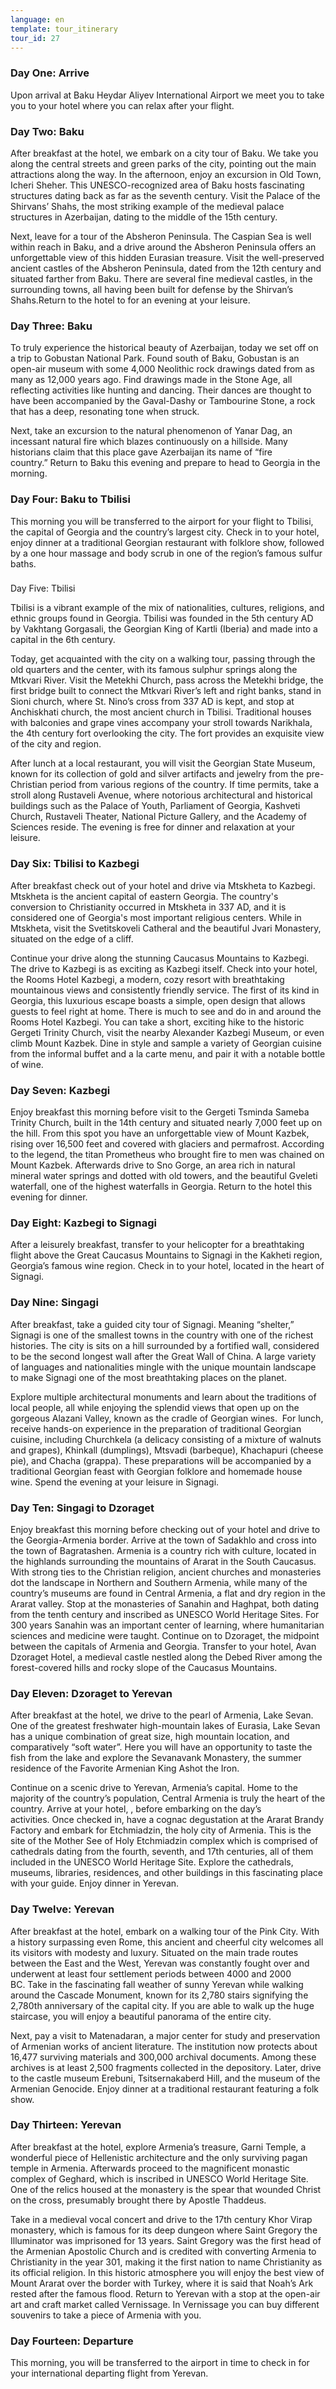 ```yaml
---
language: en
template: tour_itinerary
tour_id: 27
---
```

### Day One: Arrive


Upon arrival at Baku Heydar Aliyev International Airport we meet you to take you
to your hotel where you can relax after your flight.

### Day Two: Baku


After breakfast at the hotel, we embark on a city tour of Baku. We take you along
the central streets and green parks of the city, pointing out the main attractions
along the way. In the afternoon, enjoy an excursion in Old Town, Icheri Sheher.
This UNESCO\-recognized area of Baku hosts fascinating structures dating back as
far as the seventh century. Visit the Palace of the Shirvans’ Shahs, the most striking
example of the medieval palace structures in Azerbaijan, dating to the middle of
the 15th century.

Next, leave for a tour of the Absheron Peninsula. The Caspian Sea is well within
reach in Baku, and a drive around the Absheron Peninsula offers an unforgettable
view of this hidden Eurasian treasure. Visit the well\-preserved ancient castles
of the Absheron Peninsula, dated from the 12th century and situated farther from
Baku. There are several fine medieval castles, in the surrounding towns, all having
been built for defense by the Shirvan’s Shahs.Return to the hotel to for an evening
at your leisure.

### Day Three: Baku


To truly experience the historical beauty of Azerbaijan, today we set off on a trip
to Gobustan National Park. Found south of Baku, Gobustan is an open\-air museum
with some 4,000 Neolithic rock drawings dated from as many as 12,000 years ago.
Find drawings made in the Stone Age, all reflecting activities like hunting and
dancing. Their dances are thought to have been accompanied by the Gaval\-Dashy or
Tambourine Stone, a rock that has a deep, resonating tone when struck.

Next, take an excursion to the natural phenomenon of Yanar Dag, an incessant natural
fire which blazes continuously on a hillside. Many historians claim that this place
gave Azerbaijan its name of “fire country.” Return to Baku this evening and prepare
to head to Georgia in the morning.

### Day Four: Baku to Tbilisi


This morning you will be transferred to the airport for your flight to Tbilisi, the
capital of Georgia and the country’s largest city. Check in to your hotel, enjoy
dinner at a traditional Georgian restaurant with folklore show, followed by a one
hour massage and body scrub in one of the region’s famous sulfur baths.

###   
Day Five: Tbilisi


Tbilisi is a vibrant example of the mix of nationalities, cultures, religions, and
ethnic groups found in Georgia. Tbilisi was founded in the 5th century AD by Vakhtang
Gorgasali, the Georgian King of Kartli (Iberia) and made into a capital in the 6th
century.

Today, get acquainted with the city on a walking tour, passing through the old quarters
and the center, with its famous sulphur springs along the Mtkvari River. Visit the
Metekhi Church, pass across the Metekhi bridge, the first bridge built to connect
the Mtkvari River’s left and right banks, stand in Sioni church, where St. Nino’s
cross from 337 AD is kept, and stop at Anchiskhati church, the most ancient church
in Tbilisi. Traditional houses with balconies and grape vines accompany your stroll
towards Narikhala, the 4th century fort overlooking the city. The fort provides
an exquisite view of the city and region.

After lunch at a local restaurant, you will visit the Georgian State Museum, known
for its collection of gold and silver artifacts and jewelry from the pre\-Christian
period from various regions of the country. If time permits, take a stroll along
Rustaveli Avenue, where notorious architectural and historical buildings such as
the Palace of Youth, Parliament of Georgia, Kashveti Church, Rustaveli Theater,
National Picture Gallery, and the Academy of Sciences reside. The evening is free
for dinner and relaxation at your leisure.

### Day Six: Tbilisi to Kazbegi


After breakfast check out of your hotel and drive via Mtskheta to Kazbegi. Mtskheta
is the ancient capital of eastern Georgia. The country's conversion to Christianity
occurred in Mtskheta in 337 AD, and it is considered one of Georgia's most important
religious centers. While in Mtskheta, visit the Svetitskoveli Catheral and the beautiful
Jvari Monastery, situated on the edge of a cliff.

Continue your drive along the stunning Caucasus Mountains to Kazbegi. The drive to
Kazbegi is as exciting as Kazbegi itself. Check into your hotel, the Rooms Hotel
Kazbegi, a modern, cozy resort with breathtaking mountainous views and consistently
friendly service. The first of its kind in Georgia, this luxurious escape boasts
a simple, open design that allows guests to feel right at home. There is much to
see and do in and around the Rooms Hotel Kazbegi. You can take a short, exciting
hike to the historic Gergeti Trinity Church, visit the nearby Alexander Kazbegi
Museum, or even climb Mount Kazbek. Dine in style and sample a variety of Georgian
cuisine from the informal buffet and a la carte menu, and pair it with a notable
bottle of wine.

### Day Seven: Kazbegi


Enjoy breakfast this morning before visit to the Gergeti Tsminda Sameba Trinity Church,
built in the 14th century and situated nearly 7,000 feet up on the hill. From this
spot you have an unforgettable view of Mount Kazbek, rising over 16,500 feet and
covered with glaciers and permafrost. According to the legend, the titan Prometheus
who brought fire to men was chained on Mount Kazbek. Afterwards drive to Sno Gorge,
an area rich in natural mineral water springs and dotted with old towers, and the
beautiful Gveleti waterfall, one of the highest waterfalls in Georgia. Return to
the hotel this evening for dinner.

### Day Eight: Kazbegi to Signagi


After a leisurely breakfast, transfer to your helicopter for a breathtaking flight
above the Great Caucasus Mountains to Signagi in the Kakheti region, Georgia’s famous
wine region. Check in to your hotel, located in the heart of Signagi.

### Day Nine: Singagi


After breakfast, take a guided city tour of Signagi. Meaning “shelter,” Signagi is
one of the smallest towns in the country with one of the richest histories. The
city is sits on a hill surrounded by a fortified wall, considered to be the second
longest wall after the Great Wall of China. A large variety of languages and nationalities
mingle with the unique mountain landscape to make Signagi one of the most breathtaking
places on the planet.

Explore multiple architectural monuments and learn about the traditions of local
people, all while enjoying the splendid views that open up on the gorgeous Alazani
Valley, known as the cradle of Georgian wines.  For lunch, receive hands\-on experience
in the preparation of traditional Georgian cuisine, including Churchkela (a delicacy
consisting of a mixture of walnuts and grapes), Khinkall (dumplings), Mtsvadi (barbeque),
Khachapuri (cheese pie), and Chacha (grappa). These preparations will be accompanied
by a traditional Georgian feast with Georgian folklore and homemade house wine.
Spend the evening at your leisure in Signagi.

### Day Ten: Singagi to Dzoraget


Enjoy breakfast this morning before checking out of your hotel and drive to the Georgia\-Armenia
border. Arrive at the town of Sadakhlo and cross into the town of Bagratashen. Armenia
is a country rich with culture, located in the highlands surrounding the mountains
of Ararat in the South Caucasus. With strong ties to the Christian religion, ancient
churches and monasteries dot the landscape in Northern and Southern Armenia, while
many of the country’s museums are found in Central Armenia, a flat and dry region
in the Ararat valley. Stop at the monasteries of Sanahin and Haghpat, both dating
from the tenth century and inscribed as UNESCO World Heritage Sites. For 300 years
Sanahin was an important center of learning, where humanitarian sciences and medicine
were taught. Continue on to Dzoraget, the midpoint between the capitals of Armenia
and Georgia. Transfer to your hotel, Avan Dzoraget Hotel, a medieval castle nestled
along the Debed River among the forest\-covered hills and rocky slope of the Caucasus
Mountains.

### Day Eleven: Dzoraget to Yerevan


After breakfast at the hotel, we drive to the pearl of Armenia, Lake Sevan. One of
the greatest freshwater high\-mountain lakes of Eurasia, Lake Sevan has a unique
combination of great size, high mountain location, and comparatively “soft water”.
Here you will have an opportunity to taste the fish from the lake and explore the
Sevanavank Monastery, the summer residence of the Favorite Armenian King Ashot the
Iron.

Continue on a scenic drive to Yerevan, Armenia’s capital. Home to the majority of
the country’s population, Central Armenia is truly the heart of the country. Arrive
at your hotel, , before embarking on the day’s activities. Once checked in, have
a cognac degustation at the Ararat Brandy Factory and embark for Etchmiadzin, the
holy city of Armenia. This is the site of the Mother See of Holy Etchmiadzin complex
which is comprised of cathedrals dating from the fourth, seventh, and 17th centuries,
all of them included in the UNESCO World Heritage Site. Explore the cathedrals,
museums, libraries, residences, and other buildings in this fascinating place with
your guide. Enjoy dinner in Yerevan.

### Day Twelve: Yerevan


After breakfast at the hotel, embark on a walking tour of the Pink City. With a history
surpassing even Rome, this ancient and cheerful city welcomes all its visitors with
modesty and luxury. Situated on the main trade routes between the East and the West,
Yerevan was constantly fought over and underwent at least four settlement periods
between 4000 and 2000 BC. Take in the fascinating fall weather of sunny Yerevan
while walking around the Cascade Monument, known for its 2,780 stairs signifying
the 2,780th anniversary of the capital city. If you are able to walk up the huge
staircase, you will enjoy a beautiful panorama of the entire city.

Next, pay a visit to Matenadaran, a major center for study and preservation of Armenian
works of ancient literature. The institution now protects about 16,477 surviving
materials and 300,000 archival documents. Among these archives is at least 2,500
fragments collected in the depository. Later, drive to the castle museum Erebuni,
Tsitsernakaberd Hill, and the museum of the Armenian Genocide. Enjoy dinner at a
traditional restaurant featuring a folk show.

### Day Thirteen: Yerevan


After breakfast at the hotel, explore Armenia’s treasure, Garni Temple, a wonderful
piece of Hellenistic architecture and the only surviving pagan temple in Armenia.
Afterwards proceed to the magnificent monastic complex of Geghard, which is inscribed
in UNESCO World Heritage Site. One of the relics housed at the monastery is the
spear that wounded Christ on the cross, presumably brought there by Apostle Thaddeus.

Take in a medieval vocal concert and drive to the 17th century Khor Virap monastery,
which is famous for its deep dungeon where Saint Gregory the Illuminator was imprisoned
for 13 years. Saint Gregory was the first head of the Armenian Apostolic Church
and is credited with converting Armenia to Christianity in the year 301, making
it the first nation to name Christianity as its official religion. In this historic
atmosphere you will enjoy the best view of Mount Ararat over the border with Turkey,
where it is said that Noah’s Ark rested after the famous flood. Return to Yerevan
with a stop at the open\-air art and craft market called Vernissage. In Vernissage
you can buy different souvenirs to take a piece of Armenia with you.

### Day Fourteen: Departure


This morning, you will be transferred to the airport in time to check in for your
international departing flight from Yerevan.

